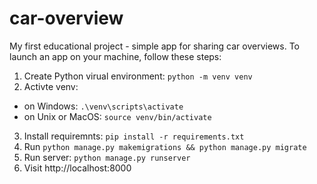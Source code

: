 # car-overview
My first educational project - simple app for sharing car overviews.
To launch an app on your machine, follow these steps:
1. Create Python virual environment: ```python -m venv venv```
2. Activte venv: 
  - on Windows: ```.\venv\scripts\activate```
  - on Unix or MacOS: ```source venv/bin/activate```
3. Install requiremnts: ```pip install -r requirements.txt```
4. Run ```python manage.py makemigrations && python manage.py migrate```
5. Run server: ```python manage.py runserver```
6. Visit http://localhost:8000
